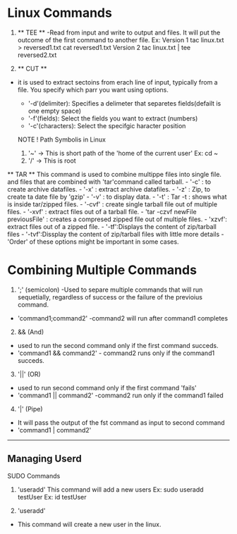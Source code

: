 # Linux Commands

1. ** TEE **
-Read from input and write to output and files.
It will put the outcome of the first command to another file. 
Ex:
Version 1
tac linux.txt > reversed1.txt
cat reversed1.txt
Version 2
tac linux.txt | tee reversed2.txt


2. ** CUT **
- it is used to extract sectoins from erach line of input, typically from a file. 
You specify which parr you want using options.
   - '-d'(delimiter): Specifies a delimeter  that separetes fields(defailt is one empty space)
   - '-f'(fields): Select the fields you want to extract (numbers)
   - '-c'(characters): Select the specifgic haracter position

   NOTE !
   Path Symbolis in Linux
    1. '~' -> This is short path of the 'home of the current user' Ex: cd ~
    2. '/' -> This is root 

** TAR **
This command is used to combine multippe files into single file. 
and files that are combined with 'tar'command called tarball.
    - '-c' : to create archive datafiles.
    - '-x' : extract archive datafiles.
    - '-z' : Zip, to create ta date file by 'gzip'
    - '-v' : to display data.
    - '-t' : Tar -t : shows what is inside tar/zipped files. 
    - '-cvf' : create single tarball file out of multiple files.
    - '-xvf' : extract files out of a tarball file.
    - 'tar -czvf newFile previousFile' : creates a compresed zipped file out of multiple files.
    - 'xzvf': extract files out of a zipped file.
    - '-tf':Displays the content of zip/tarball files
    - '-tvf':Dissplay the content of zip/tarball files with little more details
    - 'Order' of these options might be important in some cases.


# Combining Multiple Commands
1. ';' (semicolon)
-Used to separe multiple commands that will run sequetially, regardless of success or the failure of the previoius command.
- 'command1;command2' -command2 will run after command1 completes

2. && (And)
- used to run the second command only if the first command succeds.
- 'command1 && command2' - command2 runs only if the command1 succeds.

3. '||' (OR)
- used to run second command only if the first command 'fails'
- 'command1 || command2' -command2 run only if the command1 failed

4. '|' (Pipe)
- It will pass the output of the fst command as input to second command
- 'command1 | command2' 

-----------------------------------------------------------------------------------------------
## Managing Userd
SUDO Commands

1. 'useradd'
This command will add a new users 
Ex: sudo useradd testUser
Ex: id testUser 

2.  'useradd'
- This command will create a new user in the linux.







